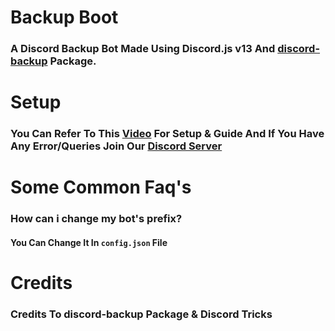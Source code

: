 # Backup Boot
### A Discord Backup Bot Made Using Discord.js v13 And [discord-backup](https://www.npmjs.com/package/discord-backup) Package.

# Setup
### You Can Refer To This **[Video](https://youtube.com/)** For Setup & Guide And If You Have Any Error/Queries Join Our **[Discord Server](https://discord.gg/decoders)**

# Some Common Faq's
### How can i change my bot's prefix?

#### You Can Change It In `config.json` File

# Credits 

### Credits To discord-backup Package & Discord Tricks
